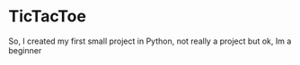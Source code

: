 # TicTacToe


So, I created my first small project in Python, not really a project but ok, Im a beginner
